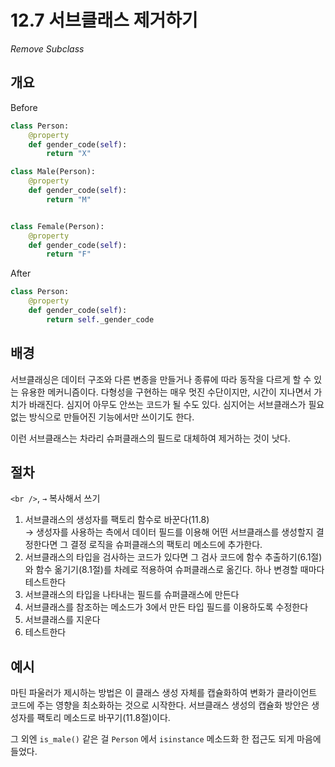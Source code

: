 # 12.7 서브클래스 제거하기

_Remove Subclass_

## 개요

Before

```python
class Person:
    @property
    def gender_code(self):
        return "X"

class Male(Person):
    @property
    def gender_code(self):
        return "M"


class Female(Person):
    @property
    def gender_code(self):
        return "F"
```

After

```python
class Person:
    @property
    def gender_code(self):
        return self._gender_code
```

## 배경

서브클래싱은 데이터 구조와 다른 변종을 만들거나 종류에 따라 동작을 다르게 할 수 있는 유용한 메커니즘이다.
다형성을 구현하는 매우 멋진 수단이지만, 시간이 지나면서 가치가 바래진다. 심지어 아무도 안쓰는 코드가 될 수도 있다.
심지어는 서브클래스가 필요없는 방식으로 만들어진 기능에서만 쓰이기도 한다.

이런 서브클래스는 차라리 슈퍼클래스의 필드로 대체하여 제거하는 것이 낫다.

## 절차

`<br />`, `→` 복사해서 쓰기

1. 서브클래스의 생성자를 팩토리 함수로 바꾼다(11.8) <br />
→ 생성자를 사용하는 측에서 데이터 필드를 이용해 어떤 서브클래스를 생성할지 결정한다면 그 결정 로직을 슈퍼클래스의 팩토리 메소드에 추가한다.
2. 서브클래스의 타입을 검사하는 코드가 있다면 그 검사 코드에 함수 추출하기(6.1절)와 함수 옮기기(8.1절)를 차례로 적용하여 슈퍼클래스로 옮긴다. 하나 변경할 때마다 테스트한다
3. 서브클래스의 타입을 나타내는 필드를 슈퍼클래스에 만든다
4. 서브클래스를 참조하는 메소드가 3에서 만든 타입 필드를 이용하도록 수정한다
5. 서브클래스를 지운다
6. 테스트한다

## 예시

마틴 파울러가 제시하는 방법은 이 클래스 생성 자체를 캡슐화하여 변화가 클라이언트 코드에 주는 영향을 최소화하는 것으로 시작한다.
서브클래스 생성의 캡슐화 방안은 생성자를 팩토리 메소드로 바꾸기(11.8절)이다.

그 외엔 `is_male()` 같은 걸 `Person` 에서 `isinstance` 메소드화 한 접근도 되게 마음에 들었다.
